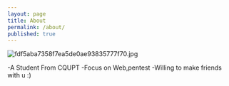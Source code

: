 ```yaml
---
layout: page
title: About
permalink: /about/
published: true
---
```



![fdf5aba7358f7ea5de0ae93835777f70.jpg]({{site.baseurl}}/images/fdf5aba7358f7ea5de0ae93835777f70.jpg)



-A Student From CQUPT 
-Focus on Web,pentest
-Willing to make friends with u :)
